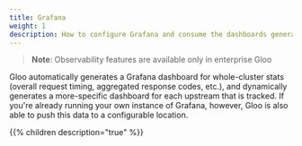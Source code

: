 ```yaml
---
title: Grafana
weight: 1
description: How to configure Grafana and consume the dashboards generated by Gloo
---
```


> **Note**: Observability features are available only in enterprise Gloo

Gloo automatically generates a Grafana dashboard for whole-cluster stats (overall request timing, aggregated response codes, etc.), and dynamically generates a more-specific dashboard for each upstream that is tracked. If you're already running your own instance of Grafana, however, Gloo is also able to push this data to a configurable location.

{{% children description="true" %}}
